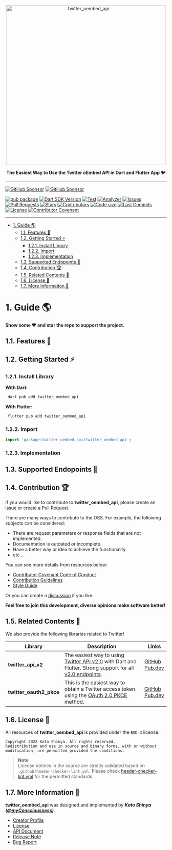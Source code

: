 <p align="center">
  <a href="https://github.com/twitter-dart/twitter-oembed-api">
    <img alt="twitter_oembed_api" width="500px" src="https://user-images.githubusercontent.com/13072231/183552635-bcf99995-ab3d-44c7-adff-828be0d21184.png">
  </a>
</p>

<p align="center">
  <b>The Easiest Way to Use the Twitter oEmbed API in Dart and Flutter App  🐦</b>
</p>

---

[![GitHub Sponsor](https://img.shields.io/static/v1?label=Sponsor&message=%E2%9D%A4&logo=GitHub&color=ff69b4)](https://github.com/sponsors/myConsciousness)
[![GitHub Sponsor](https://img.shields.io/static/v1?label=Maintainer&message=myConsciousness&logo=GitHub&color=00acee)](https://github.com/myConsciousness)

[![pub package](https://img.shields.io/pub/v/twitter_oembed_api.svg?logo=dart&logoColor=00b9fc)](https://pub.dartlang.org/packages/twitter_oembed_api)
[![Dart SDK Version](https://badgen.net/pub/sdk-version/twitter_oembed_api)](https://pub.dev/packages/twitter_oembed_api/)
[![Test](https://github.com/twitter-dart/twitter-oembed-api/actions/workflows/test.yml/badge.svg)](https://github.com/twitter-dart/twitter-oembed-api/actions/workflows/test.yml)
[![Analyzer](https://github.com/twitter-dart/twitter-oembed-api/actions/workflows/analyzer.yml/badge.svg)](https://github.com/twitter-dart/twitter-oembed-api/actions/workflows/analyzer.yml)
[![Issues](https://img.shields.io/github/issues/twitter-dart/twitter-oembed-api?logo=github&logoColor=white)](https://github.com/twitter-dart/twitter-oembed-api/issues)
[![Pull Requests](https://img.shields.io/github/issues-pr/twitter-dart/twitter-oembed-api?logo=github&logoColor=white)](https://github.com/twitter-dart/twitter-oembed-api/pulls)
[![Stars](https://img.shields.io/github/stars/twitter-dart/twitter-oembed-api?logo=github&logoColor=white)](https://github.com/twitter-dart/twitter-oembed-api)
[![Contributors](https://img.shields.io/github/contributors/twitter-dart/twitter-oembed-api)](https://github.com/twitter-dart/twitter-oembed-api/graphs/contributors)
[![Code size](https://img.shields.io/github/languages/code-size/twitter-dart/twitter-oembed-api?logo=github&logoColor=white)](https://github.com/twitter-dart/twitter-oembed-api)
[![Last Commits](https://img.shields.io/github/last-commit/twitter-dart/twitter-oembed-api?logo=git&logoColor=white)](https://github.com/twitter-dart/twitter-oembed-api/commits/main)
[![License](https://img.shields.io/github/license/twitter-dart/twitter-oembed-api?logo=open-source-initiative&logoColor=green)](https://github.com/twitter-dart/twitter-oembed-api/blob/main/LICENSE)
[![Contributor Covenant](https://img.shields.io/badge/Contributor%20Covenant-2.1-4baaaa.svg)](https://github.com/twitter-dart/twitter-oembed-api/blob/main/CODE_OF_CONDUCT.md)

---

<!-- TOC -->

- [1. Guide 🌎](#1-guide-)
  - [1.1. Features 💎](#11-features-)
  - [1.2. Getting Started ⚡](#12-getting-started-)
    - [1.2.1. Install Library](#121-install-library)
    - [1.2.2. Import](#122-import)
    - [1.2.3. Implementation](#123-implementation)
  - [1.3. Supported Endopoints 👀](#13-supported-endopoints-)
  - [1.4. Contribution 🏆](#14-contribution-)
  - [1.5. Related Contents 📢](#15-related-contents-)
  - [1.6. License 🔑](#16-license-)
  - [1.7. More Information 🧐](#17-more-information-)

<!-- /TOC -->

# 1. Guide 🌎

**Show some ❤️ and star the repo to support the project.**

## 1.1. Features 💎

## 1.2. Getting Started ⚡

### 1.2.1. Install Library

**With Dart:**

```bash
 dart pub add twitter_oembed_api
```

**With Flutter:**

```bash
 flutter pub add twitter_oembed_api
```

### 1.2.2. Import

```dart
import 'package:twitter_oembed_api/twitter_oembed_api';
```

### 1.2.3. Implementation

## 1.3. Supported Endopoints 👀

## 1.4. Contribution 🏆

If you would like to contribute to **twitter_oembed_api**, please create an [issue](https://github.com/twitter-dart/twitter-oembed-api/issues) or create a Pull Request.

There are many ways to contribute to the OSS. For example, the following subjects can be considered:

- There are request parameters or response fields that are not implemented.
- Documentation is outdated or incomplete.
- Have a better way or idea to achieve the functionality.
- etc...

You can see more details from resources below:

- [Contributor Covenant Code of Conduct](https://github.com/twitter-dart/twitter-oembed-api/blob/main/CODE_OF_CONDUCT.md)
- [Contribution Guidelines](https://github.com/twitter-dart/twitter-oembed-api/blob/main/CONTRIBUTING.md)
- [Style Guide](https://github.com/twitter-dart/twitter-oembed-api/blob/main/STYLEGUIDE.md)

Or you can create a [discussion](https://github.com/twitter-dart/twitter-oembed-api/discussions) if you like.

**Feel free to join this development, diverse opinions make software better!**

## 1.5. Related Contents 📢

We also provide the following libraries related to Twitter!

| Library                 | Description                                                                                                                                                                                                                                            | Links                                                                                                                       |
| ----------------------- | ------------------------------------------------------------------------------------------------------------------------------------------------------------------------------------------------------------------------------------------------------ | --------------------------------------------------------------------------------------------------------------------------- |
| **twitter_api_v2**      | The easiest way to using [Twitter API v2.0](https://developer.twitter.com/en/docs/twitter-api/data-dictionary/introduction) with Dart and Flutter. Strong support for all [v2.0 endpoints](https://developer.twitter.com/en/docs/api-reference-index). | [GitHub](https://github.com/twitter-dart/twitter-api-v2) </br> [Pub.dev](https://pub.dev/packages/twitter_api_v2)           |
| **twitter_oauth2_pkce** | This is the easiest way to obtain a Twitter access token using the [OAuth 2.0 PKCE](https://developer.twitter.com/en/docs/authentication/oauth-2-0/authorization-code) method.                                                                         | [GitHub](https://github.com/twitter-dart/twitter-oauth2-pkce) </br> [Pub.dev](https://pub.dev/packages/twitter_oauth2_pkce) |

## 1.6. License 🔑

All resources of **twitter_oembed_api** is provided under the `BSD-3` license.

```license
Copyright 2022 Kato Shinya. All rights reserved.
Redistribution and use in source and binary forms, with or without
modification, are permitted provided the conditions.
```

> **Note**</br>
> License notices in the source are strictly validated based on `.github/header-checker-lint.yml`. Please check [header-checker-lint.yml](https://github.com/twitter-dart/twitter-oembed-api/tree/main/.github/header-checker-lint.yml) for the permitted standards.

## 1.7. More Information 🧐

**twitter_oembed_api** was designed and implemented by **_Kato Shinya ([@myConsciousness](https://github.com/myConsciousness))_**.

- [Creator Profile](https://github.com/myConsciousness)
- [License](https://github.com/twitter-dart/twitter-oembed-api/blob/main/LICENSE)
- [API Document](https://pub.dev/documentation/twitter_oembed_api/latest/twitter_oembed_api/twitter_oembed_api-library.html)
- [Release Note](https://github.com/twitter-dart/twitter-oembed-api/releases)
- [Bug Report](https://github.com/twitter-dart/twitter-oembed-api/issues)
